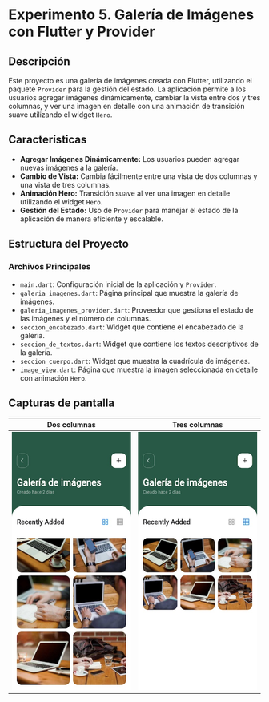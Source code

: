 
# Experimento 5. Galería de Imágenes con Flutter y Provider

## Descripción

Este proyecto es una galería de imágenes creada con Flutter, utilizando el paquete `Provider` para la gestión del estado. La aplicación permite a los usuarios agregar imágenes dinámicamente, cambiar la vista entre dos y tres columnas, y ver una imagen en detalle con una animación de transición suave utilizando el widget `Hero`.

## Características

- **Agregar Imágenes Dinámicamente:** Los usuarios pueden agregar nuevas imágenes a la galería.
- **Cambio de Vista:** Cambia fácilmente entre una vista de dos columnas y una vista de tres columnas.
- **Animación Hero:** Transición suave al ver una imagen en detalle utilizando el widget `Hero`.
- **Gestión del Estado:** Uso de `Provider` para manejar el estado de la aplicación de manera eficiente y escalable.

## Estructura del Proyecto

### Archivos Principales

- `main.dart`: Configuración inicial de la aplicación y `Provider`.
- `galeria_imagenes.dart`: Página principal que muestra la galería de imágenes.
- `galeria_imagenes_provider.dart`: Proveedor que gestiona el estado de las imágenes y el número de columnas.
- `seccion_encabezado.dart`: Widget que contiene el encabezado de la galería.
- `seccion_de_textos.dart`: Widget que contiene los textos descriptivos de la galería.
- `seccion_cuerpo.dart`: Widget que muestra la cuadrícula de imágenes.
- `image_view.dart`: Página que muestra la imagen seleccionada en detalle con animación `Hero`.

## Capturas de pantalla

| Dos columnas       |  Tres columnas                                         |
|-------------------|-----------------------------------------------------|
|   ![grilla de 2 columnas](/experimento5/assets/readme_img/inicial.jpg)    |  ![grilla de 3 columnas](/experimento5/assets/readme_img/secundaria.jpg)         |



